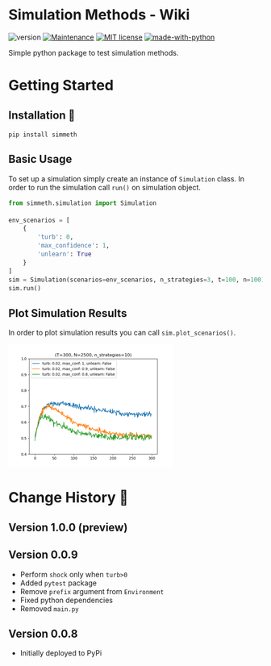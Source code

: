 # Simulation Methods - Wiki

![version](https://img.shields.io/badge/version-0.0.9-blue)
[![Maintenance](https://img.shields.io/badge/Maintained%3F-yes-green.svg)](https://GitHub.com/Naereen/StrapDown.js/graphs/commit-activity)
[![MIT license](https://img.shields.io/badge/License-MIT-blue.svg)](https://lbesson.mit-license.org/)
[![made-with-python](https://img.shields.io/badge/Made%20with-Python-1f425f.svg)](https://www.python.org/)

Simple python package to test simulation methods.

# Getting Started

## Installation :hammer:

```commandline
pip install simmeth
```

## Basic Usage

To set up a simulation simply create an instance of `Simulation` class. In order to run the simulation call `run()` on
simulation object.

```python
from simmeth.simulation import Simulation

env_scenarios = [
    {
        'turb': 0,
        'max_confidence': 1,
        'unlearn': True
    }
]
sim = Simulation(scenarios=env_scenarios, n_strategies=3, t=100, n=100)
sim.run()
```

## Plot Simulation Results

In order to plot simulation results you can call `sim.plot_scenarios()`.

![](./docs/assets/sim_plot.png)

# Change History :arrows_counterclockwise:

## Version 1.0.0 (preview)

## Version 0.0.9

- Perform `shock` only when `turb>0`
- Added `pytest` package
- Remove `prefix` argument from `Environment`
- Fixed python dependencies
- Removed `main.py`

## Version 0.0.8

- Initially deployed to PyPi
